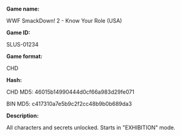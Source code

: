 **Game name:**

WWF SmackDown! 2 - Know Your Role (USA)

**Game ID:**

SLUS-01234

**Game format:**

CHD

**Hash:**

CHD MD5: 46015b14990444d0cf66a983d29fe071

BIN MD5: c417310a7e5b9c2f2cc48b9b0b689da3

**Description:**

All characters and secrets unlocked. Starts in "EXHIBITION" mode.